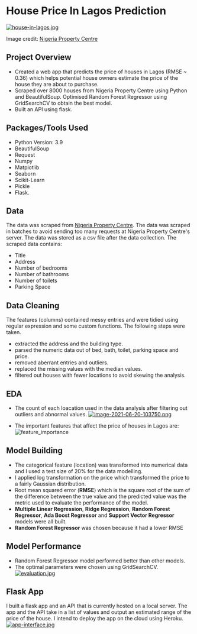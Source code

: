 # House Price In Lagos Prediction

[![house-in-lagos.jpg](https://i.postimg.cc/0NyZtLGm/house-in-lagos.jpg)](https://postimg.cc/pm3Drc6X)

Image credit: [Nigeria Property Centre](https://nigeriapropertycentre.com)

## Project Overview

* Created a web app that predicts the price of houses in Lagos (RMSE ~ 0.36) which helps potential house owners estimate the price of the house they are about to purchase.
* Scraped over 8000 houses from Nigeria Property Centre using Python and BeautifulSoup.
Optimised Random Forest Regressor using GridSearchCV to obtain the best model.
* Built an API using flask.

## Packages/Tools Used

* Python Version: 3.9
* BeautifulSoup
* Request
* Numpy
* Matplotlib
* Seaborn
* Scikit-Learn
* Pickle
* Flask.

## Data

The data was scraped from [Nigeria Property Centre](https://nigeriapropertycentre.com). The data was scraped in batches to avoid sending too many requests at Nigeria Property Centre's server.
The data was stored as a csv file after the data collection. The scraped data contains:

* Title
* Address
* Number of bedrooms
* Number of bathrooms
* Number of toilets
* Parking Space

## Data Cleaning

The features (columns) contained messy entries and were tidied using regular expression and some custom functions. The following steps were taken.

* extracted the address and the building type.
* parsed the numeric data out of bed, bath, toilet, parking space and price.
* removed aberrant entries and outliers.
* replaced the missing values with the median values.
* filtered out houses with fewer locations to avoid skewing the analysis.

## EDA

* The count of each loacation used in the data analysis after filtering out outliers and abnormal values.
[![image-2021-06-20-103750.png](https://i.postimg.cc/ydwFjDLZ/image-2021-06-20-103750.png)](https://postimg.cc/Q9J9xdG8)

* The important features that affect the price of houses in Lagos are:
![feature_importance](https://i.postimg.cc/KY3X3LLS/image-2021-06-20-102809.png)

## Model Building

* The categorical feature (location) was transformed into numerical data and I used a test size of 20% for the data modelling.
* I applied log transformation on the price which transformed the price to a fairly Gaussian distribution.
* Root mean squared error (**RMSE**) which is the square root of the sum of the difference between the true value and the predicted value was the metric used to evaluate the performance of the model.
* **Multiple Linear Regression**, **Ridge Regression**, **Random Forest Regressor**, **Ada Boost Regressor** and **Support Vector Regressor** models were all built.
* **Random Forest Regressor** was chosen because it had a lower RMSE

## Model Performance

* Random Forest Regressor model performed better than other models.
* The optimal parameters were chosen using GridSearchCV.
[![evaluation.jpg](https://i.postimg.cc/x1SN4yfg/evaluation.jpg)](https://postimg.cc/fJBb3d00)

## Flask App

I built a flask app and an API that is currently hosted on a local server. The app and the API take in a list of values and output an estimated range of the price of the house.
I intend to deploy the app on the cloud using Heroku.
[![app-interface.jpg](https://i.postimg.cc/ht9TDZyH/app-interface.jpg)](https://postimg.cc/RWZNGdzR)
